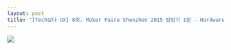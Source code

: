 ```yaml
---
layout: post
title: "[Tech보다 UX] 8회. Maker Faire Shenzhen 2015 탐방기 1편 - Hardware Accelerator를 아시나요?"
---
```


<img class="alignnone size-full wp-image-58" src="https://raw.githubusercontent.com/midaeng/articles/gh-pages/images/blog/techux_8th.jpg"/>  


